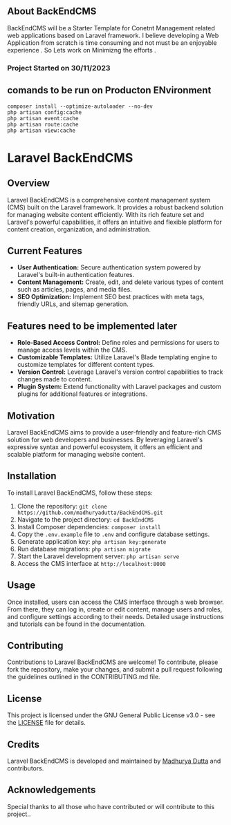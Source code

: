 ## About BackEndCMS

BackEndCMS will be a Starter Template for Conetnt Management related web applications based on Laravel framework. I believe developing a Web Application from scratch is time consuming and not must be an enjoyable experience . So Lets work on Minimizng the efforts .

### Project Started on 30/11/2023 


## comands to be run on Producton ENvironment

```shell 
composer install --optimize-autoloader --no-dev 
php artisan config:cache
php artisan event:cache
php artisan route:cache
php artisan view:cache
```


# Laravel BackEndCMS

## Overview
Laravel BackEndCMS is a comprehensive content management system (CMS) built on the Laravel framework. It provides a robust backend solution for managing website content efficiently. With its rich feature set and Laravel's powerful capabilities, it offers an intuitive and flexible platform for content creation, organization, and administration.

## Current Features
- **User Authentication:** Secure authentication system powered by Laravel's built-in authentication features.
- **Content Management:** Create, edit, and delete various types of content such as articles, pages, and media files.
- **SEO Optimization:** Implement SEO best practices with meta tags, friendly URLs, and sitemap generation.

## Features need to be implemented later
- **Role-Based Access Control:** Define roles and permissions for users to manage access levels within the CMS.
- **Customizable Templates:** Utilize Laravel's Blade templating engine to customize templates for different content types.
- **Version Control:** Leverage Laravel's version control capabilities to track changes made to content.
- **Plugin System:** Extend functionality with Laravel packages and custom plugins for additional features or integrations.

## Motivation
Laravel BackEndCMS aims to provide a user-friendly and feature-rich CMS solution for web developers and businesses. By leveraging Laravel's expressive syntax and powerful ecosystem, it offers an efficient and scalable platform for managing website content.

## Installation
To install Laravel BackEndCMS, follow these steps:
1. Clone the repository: `git clone https://github.com/madhuryadutta/BackEndCMS.git`
2. Navigate to the project directory: `cd BackEndCMS`
3. Install Composer dependencies: `composer install`
4. Copy the `.env.example` file to `.env` and configure database settings.
5. Generate application key: `php artisan key:generate`
6. Run database migrations: `php artisan migrate`
7. Start the Laravel development server: `php artisan serve`
8. Access the CMS interface at `http://localhost:8000`

## Usage
Once installed, users can access the CMS interface through a web browser. From there, they can log in, create or edit content, manage users and roles, and configure settings according to their needs. Detailed usage instructions and tutorials can be found in the documentation.

## Contributing
Contributions to Laravel BackEndCMS are welcome! To contribute, please fork the repository, make your changes, and submit a pull request following the guidelines outlined in the CONTRIBUTING.md file.

## License
This project is licensed under the GNU General Public License v3.0 - see the [LICENSE](LICENSE) file for details.

## Credits
Laravel BackEndCMS is developed and maintained by [Madhurya Dutta](https://github.com/madhuryadutta) and contributors.

## Acknowledgements
Special thanks to all those who have contributed or will contribute to this project..

